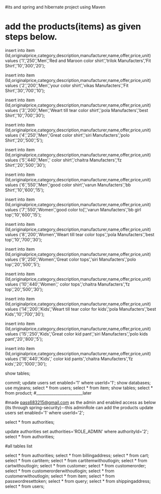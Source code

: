 #its and spring and hibernate project using Maven
# add the products(items) as given steps below.

insert into item (Id,originalprice,category,description,manufacturer,name,offer,price,unit) values ('1','250','Men','Red and Maroon color shirt','trilok Manufacters','Fit Shirt','10','300','20');

insert into item (Id,originalprice,category,description,manufacturer,name,offer,price,unit) values ('2','200','Men','your color shirt','vikas Manufacters','Fit Shirt','30','700','10');

insert into item (Id,originalprice,category,description,manufacturer,name,offer,price,unit) values ('3','200','Men','Weart till tear color shirt','pola Manufacters','best Shirt','10','700','30');

insert into item (Id,originalprice,category,description,manufacturer,name,offer,price,unit) values ('4','250','Men','Great color shirt','siri Manufacters','polo Shirt','20','500','5');

insert into item (Id,originalprice,category,description,manufacturer,name,offer,price,unit) values ('5','440','Men',' color shirt','chaitra Manufacters','fz Shirt','20','500','30');

insert into item (Id,originalprice,category,description,manufacturer,name,offer,price,unit) values ('6','550','Men','good color shirt','varun Manufacters','bb Shirt','10','600','15');




insert into item (Id,originalprice,category,description,manufacturer,name,offer,price,unit) values ('7','550','Women','good color to[','varun Manufacters','bb girl top','10','600','15');


insert into item (Id,originalprice,category,description,manufacturer,name,offer,price,unit) values ('8','200','Women','Weart till tear color tops','pola Manufacters','best top','10','700','30');

insert into item (Id,originalprice,category,description,manufacturer,name,offer,price,unit) values ('9','250','Women','Great color tops','siri Manufacters','polo top','20','500','5');

insert into item (Id,originalprice,category,description,manufacturer,name,offer,price,unit) values ('10','440','Women',' color tops','chaitra Manufacters','fz top','20','500','30');





insert into item (Id,originalprice,category,description,manufacturer,name,offer,price,unit) values ('14','200','Kids','Weart till tear color for kids','pola Manufacters','best Kids','10','700','30');

insert into item (Id,originalprice,category,description,manufacturer,name,offer,price,unit) values ('15','250','Kids','Great color kid pant','siri Manufacters','polo kids pant','20','800','5');

insert into item (Id,originalprice,category,description,manufacturer,name,offer,price,unit) values ('16','440','Kids',' color kid pants','chaitra Manufacters','fz kids','20','1000','30');




show tables;
  	
commit;
update users set enabled='1' where userId='1';
show databases;
use myjeans;
select * from users;
select * from item;
show tables;
select * from product;
#________________________later


#made pass683215@gmail.com as the admin and enabled access as below (its through spring-security)--this adminRole can add the products
update users set enabled='1' where userId='2';

select * from authorities; 

update authorities set authorities='ROLE_ADMIN' where authorityId='2';
select * from authorities; 

#all tables list

select * from authorities;
select * from billingaddress;
select * from cart;
select * from cartitem;
select * from cartitemwithoutlogin;
select * from cartwithoutlogin;
select * from customer;
select * from customerorder;
select * from customerorderwithoutlogin;
select * from customerwithoutlogin;
select * from item;
select * from passwordresettoken;
select * from query;
select * from shippingaddress;
select * from users;
